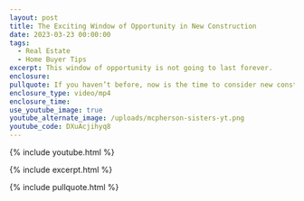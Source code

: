 ```yaml
---
layout: post
title: The Exciting Window of Opportunity in New Construction
date: 2023-03-23 00:00:00
tags:
  - Real Estate
  - Home Buyer Tips
excerpt: This window of opportunity is not going to last forever.
enclosure:
pullquote: If you haven’t before, now is the time to consider new construction.
enclosure_type: video/mp4
enclosure_time:
use_youtube_image: true
youtube_alternate_image: /uploads/mcpherson-sisters-yt.png
youtube_code: DXuAcjihyq8
---
```

{% include youtube.html %}

{% include excerpt.html %}

{% include pullquote.html %}
